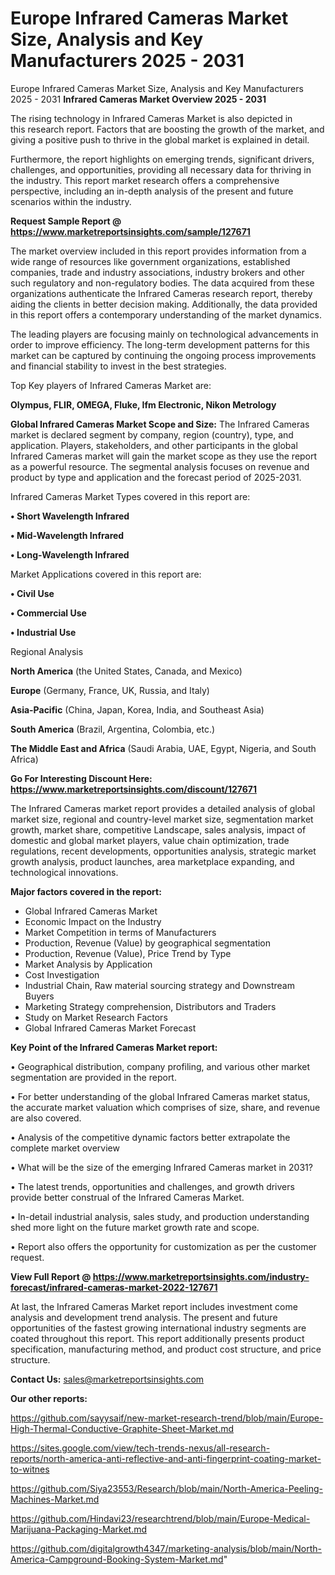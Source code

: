 # Europe Infrared Cameras Market Size, Analysis and Key Manufacturers 2025 - 2031
Europe Infrared Cameras Market Size, Analysis and Key Manufacturers 2025 - 2031
<Strong> Infrared Cameras Market Overview 2025 - 2031</strong>

The rising technology in Infrared Cameras Market is also depicted in this research report. Factors that are boosting the growth of the market, and giving a positive push to thrive in the global market is explained in detail.

Furthermore, the report highlights on emerging trends, significant drivers, challenges, and opportunities, providing all necessary data for thriving in the industry. This report market research offers a comprehensive perspective, including an in-depth analysis of the present and future scenarios within the industry.

<strong>Request Sample Report @ <a href=https://www.marketreportsinsights.com/sample/127671>https://www.marketreportsinsights.com/sample/127671</a></strong>

The market overview included in this report provides information from a wide range of resources like government organizations, established companies, trade and industry associations, industry brokers and other such regulatory and non-regulatory bodies. The data acquired from these organizations authenticate the Infrared Cameras research report, thereby aiding the clients in better decision making. Additionally, the data provided in this report offers a contemporary understanding of the market dynamics.

The leading players are focusing mainly on technological advancements in order to improve efficiency. The long-term development patterns for this market can be captured by continuing the ongoing process improvements and financial stability to invest in the best strategies.

Top Key players of Infrared Cameras Market are:

<strong>Olympus, FLIR, OMEGA, Fluke, Ifm Electronic, Nikon Metrology</strong>

<strong><b>Global Infrared Cameras Market Scope and Size:</b></strong>
The Infrared Cameras market is declared segment by company, region (country), type, and application. Players, stakeholders, and other participants in the global Infrared Cameras market will gain the market scope as they use the report as a powerful resource. The segmental analysis focuses on revenue and product by type and application and the forecast period of 2025-2031.

Infrared Cameras Market Types covered in this report are:

<strong>• Short Wavelength Infrared

• Mid-Wavelength Infrared

• Long-Wavelength Infrared</strong>

Market Applications covered in this report are:

<strong>• Civil Use

• Commercial Use

• Industrial Use</strong> 

Regional Analysis

<strong>North America</strong> (the United States, Canada, and Mexico)

<strong>Europe</strong> (Germany, France, UK, Russia, and Italy)

<strong>Asia-Pacific</strong> (China, Japan, Korea, India, and Southeast Asia)

<strong>South America</strong> (Brazil, Argentina, Colombia, etc.)

<strong>The Middle East and Africa</strong> (Saudi Arabia, UAE, Egypt, Nigeria, and South Africa)

<strong>Go For Interesting Discount Here: <a href=https://www.marketreportsinsights.com/discount/127671>https://www.marketreportsinsights.com/discount/127671</a></strong>

The Infrared Cameras market report provides a detailed analysis of global market size, regional and country-level market size, segmentation market growth, market share, competitive Landscape, sales analysis, impact of domestic and global market players, value chain optimization, trade regulations, recent developments, opportunities analysis, strategic market growth analysis, product launches, area marketplace expanding, and technological innovations.

<strong><b>Major factors covered in the report:</b></strong>
<ul>
  <li>Global Infrared Cameras Market </li>
  <li>Economic Impact on the Industry</li>
  <li>Market Competition in terms of Manufacturers</li>
  <li>Production, Revenue (Value) by geographical segmentation</li>
  <li>Production, Revenue (Value), Price Trend by Type</li>
  <li>Market Analysis by Application</li>
  <li>Cost Investigation</li>
  <li>Industrial Chain, Raw material sourcing strategy and Downstream Buyers</li>
  <li>Marketing Strategy comprehension, Distributors and Traders</li>
  <li>Study on Market Research Factors</li>
  <li>Global Infrared Cameras Market Forecast</li>
</ul>

<strong><b>Key Point of the Infrared Cameras Market report:</b></strong>

• Geographical distribution, company profiling, and various other market segmentation are provided in the report.

• For better understanding of the global Infrared Cameras market status, the accurate market valuation which comprises of size, share, and revenue are also covered.

• Analysis of the competitive dynamic factors better extrapolate the complete market overview

• What will be the size of the emerging Infrared Cameras market in 2031?

• The latest trends, opportunities and challenges, and growth drivers provide better construal of the Infrared Cameras Market.

• In-detail industrial analysis, sales study, and production understanding shed more light on the future market growth rate and scope.

• Report also offers the opportunity for customization as per the customer request.

<strong><b>View Full Report @ <a href=https://www.marketreportsinsights.com/industry-forecast/infrared-cameras-market-2022-127671>https://www.marketreportsinsights.com/industry-forecast/infrared-cameras-market-2022-127671</a></b></strong>


At last, the Infrared Cameras Market report includes investment come analysis and development trend analysis. The present and future opportunities of the fastest growing international industry segments are coated throughout this report. This report additionally presents product specification, manufacturing method, and product cost structure, and price structure.

<strong>Contact Us:</strong>
sales@marketreportsinsights.com

<strong>Our other reports:</strong>

<a href=https://github.com/sayysaif/new-market-research-trend/blob/main/Europe-High-Thermal-Conductive-Graphite-Sheet-Market.md>https://github.com/sayysaif/new-market-research-trend/blob/main/Europe-High-Thermal-Conductive-Graphite-Sheet-Market.md</a>

<a href=https://sites.google.com/view/tech-trends-nexus/all-research-reports/north-america-anti-reflective-and-anti-fingerprint-coating-market-to-witnes>https://sites.google.com/view/tech-trends-nexus/all-research-reports/north-america-anti-reflective-and-anti-fingerprint-coating-market-to-witnes</a>

<a href=https://github.com/Siya23553/Research/blob/main/North-America-Peeling-Machines-Market.md>https://github.com/Siya23553/Research/blob/main/North-America-Peeling-Machines-Market.md</a>

<a href=https://github.com/Hindavi23/researchtrend/blob/main/Europe-Medical-Marijuana-Packaging-Market.md>https://github.com/Hindavi23/researchtrend/blob/main/Europe-Medical-Marijuana-Packaging-Market.md</a>

<a href=https://github.com/digitalgrowth4347/marketing-analysis/blob/main/North-America-Campground-Booking-System-Market.md>https://github.com/digitalgrowth4347/marketing-analysis/blob/main/North-America-Campground-Booking-System-Market.md</a>"
